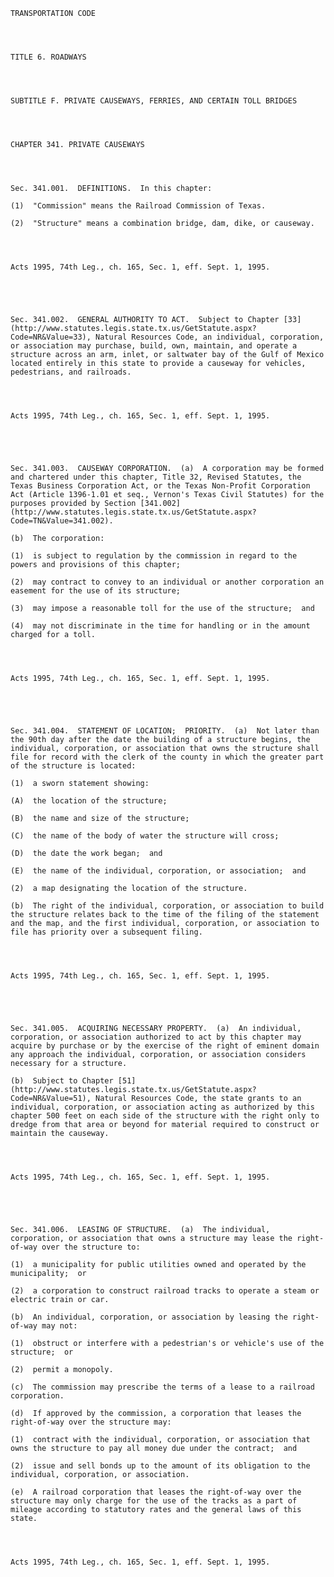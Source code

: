 ﻿
    
    
    	
    					
    
    
    TRANSPORTATION CODE
    
      
    
    
    TITLE 6. ROADWAYS
    
      
    
    
    SUBTITLE F. PRIVATE CAUSEWAYS, FERRIES, AND CERTAIN TOLL BRIDGES
    
      
    
    
    CHAPTER 341. PRIVATE CAUSEWAYS
    
      
    
    
    Sec. 341.001.  DEFINITIONS.  In this chapter:
    
    (1)  "Commission" means the Railroad Commission of Texas.
    
    (2)  "Structure" means a combination bridge, dam, dike, or causeway.
    
    
    
    
    Acts 1995, 74th Leg., ch. 165, Sec. 1, eff. Sept. 1, 1995.
    
    
    
    
    
    Sec. 341.002.  GENERAL AUTHORITY TO ACT.  Subject to Chapter [33](http://www.statutes.legis.state.tx.us/GetStatute.aspx?Code=NR&Value=33), Natural Resources Code, an individual, corporation, or association may purchase, build, own, maintain, and operate a structure across an arm, inlet, or saltwater bay of the Gulf of Mexico located entirely in this state to provide a causeway for vehicles, pedestrians, and railroads.
    
    
    
    
    Acts 1995, 74th Leg., ch. 165, Sec. 1, eff. Sept. 1, 1995.
    
    
    
    
    
    Sec. 341.003.  CAUSEWAY CORPORATION.  (a)  A corporation may be formed and chartered under this chapter, Title 32, Revised Statutes, the Texas Business Corporation Act, or the Texas Non-Profit Corporation Act (Article 1396-1.01 et seq., Vernon's Texas Civil Statutes) for the purposes provided by Section [341.002](http://www.statutes.legis.state.tx.us/GetStatute.aspx?Code=TN&Value=341.002).
    
    (b)  The corporation:
    
    (1)  is subject to regulation by the commission in regard to the powers and provisions of this chapter;
    
    (2)  may contract to convey to an individual or another corporation an easement for the use of its structure;
    
    (3)  may impose a reasonable toll for the use of the structure;  and
    
    (4)  may not discriminate in the time for handling or in the amount charged for a toll.
    
    
    
    
    Acts 1995, 74th Leg., ch. 165, Sec. 1, eff. Sept. 1, 1995.
    
    
    
    
    
    Sec. 341.004.  STATEMENT OF LOCATION;  PRIORITY.  (a)  Not later than the 90th day after the date the building of a structure begins, the individual, corporation, or association that owns the structure shall file for record with the clerk of the county in which the greater part of the structure is located:
    
    (1)  a sworn statement showing:
    
    (A)  the location of the structure;
    
    (B)  the name and size of the structure;
    
    (C)  the name of the body of water the structure will cross;
    
    (D)  the date the work began;  and
    
    (E)  the name of the individual, corporation, or association;  and
    
    (2)  a map designating the location of the structure.
    
    (b)  The right of the individual, corporation, or association to build the structure relates back to the time of the filing of the statement and the map, and the first individual, corporation, or association to file has priority over a subsequent filing.
    
    
    
    
    Acts 1995, 74th Leg., ch. 165, Sec. 1, eff. Sept. 1, 1995.
    
    
    
    
    
    Sec. 341.005.  ACQUIRING NECESSARY PROPERTY.  (a)  An individual, corporation, or association authorized to act by this chapter may acquire by purchase or by the exercise of the right of eminent domain any approach the individual, corporation, or association considers necessary for a structure.
    
    (b)  Subject to Chapter [51](http://www.statutes.legis.state.tx.us/GetStatute.aspx?Code=NR&Value=51), Natural Resources Code, the state grants to an individual, corporation, or association acting as authorized by this chapter 500 feet on each side of the structure with the right only to dredge from that area or beyond for material required to construct or maintain the causeway.
    
    
    
    
    Acts 1995, 74th Leg., ch. 165, Sec. 1, eff. Sept. 1, 1995.
    
    
    
    
    
    Sec. 341.006.  LEASING OF STRUCTURE.  (a)  The individual, corporation, or association that owns a structure may lease the right-of-way over the structure to:
    
    (1)  a municipality for public utilities owned and operated by the municipality;  or
    
    (2)  a corporation to construct railroad tracks to operate a steam or electric train or car.
    
    (b)  An individual, corporation, or association by leasing the right-of-way may not:
    
    (1)  obstruct or interfere with a pedestrian's or vehicle's use of the structure;  or
    
    (2)  permit a monopoly.
    
    (c)  The commission may prescribe the terms of a lease to a railroad corporation.
    
    (d)  If approved by the commission, a corporation that leases the right-of-way over the structure may:
    
    (1)  contract with the individual, corporation, or association that owns the structure to pay all money due under the contract;  and
    
    (2)  issue and sell bonds up to the amount of its obligation to the individual, corporation, or association.
    
    (e)  A railroad corporation that leases the right-of-way over the structure may only charge for the use of the tracks as a part of mileage according to statutory rates and the general laws of this state.
    
    
    
    
    Acts 1995, 74th Leg., ch. 165, Sec. 1, eff. Sept. 1, 1995.
    
    
    
    
    				
